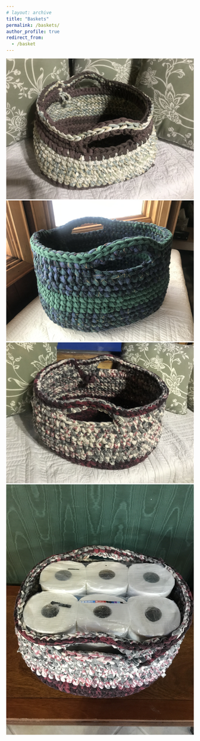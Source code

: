 ```yaml
---
# layout: archive
title: "Baskets"
permalink: /baskets/
author_profile: true
redirect_from:
  - /basket
---
```


<!-- {% include base_path %} -->


![](../images/basket_1.jpg)
![](../images/basket_2.jpg)
![](../images/basket_3.jpg)
![](../images/basket_4.jpg)